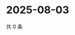 # 2025-08-03

共 0 条

<!-- BEGIN ZHIHUVIDEO -->
<!-- 最后更新时间 Sun Aug 03 2025 01:10:12 GMT+0800 (China Standard Time) -->

<!-- END ZHIHUVIDEO -->
